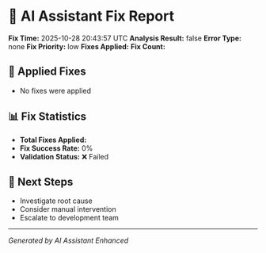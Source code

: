 # 🤖 AI Assistant Fix Report

**Fix Time:** 2025-10-28 20:43:57 UTC
**Analysis Result:** false
**Error Type:** none
**Fix Priority:** low
**Fixes Applied:** 
**Fix Count:** 

## 🔧 Applied Fixes

- No fixes were applied

## 📊 Fix Statistics

- **Total Fixes Applied:** 
- **Fix Success Rate:** 0%
- **Validation Status:** ❌ Failed

## 🎯 Next Steps

- Investigate root cause
- Consider manual intervention
- Escalate to development team

---
*Generated by AI Assistant Enhanced*
